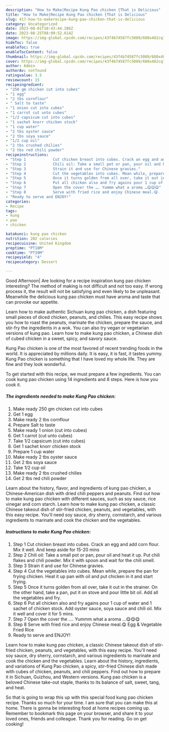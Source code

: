 ```yaml
---
description: "How to Make|Recipe Kung Pao chicken {That is Delicious"
title: "How to Make|Recipe Kung Pao chicken {That is Delicious"
slug: 417-how-to-makerecipe-kung-pao-chicken-that-is-delicious
category: Uncategorized
date: 2023-08-01T10:43:44.286Z
date: 2023-08-25T08:09:52.614Z
image: https://img-global.cpcdn.com/recipes/43f4b74587fc5089/680x482cq70/kung-pao-chicken-recipe-main-photo.jpg
hideToc: false
enableToc: true
enableTocContent: false
thumbnail: https://img-global.cpcdn.com/recipes/43f4b74587fc5089/680x482cq70/kung-pao-chicken-recipe-main-photo.jpg
cover: https://img-global.cpcdn.com/recipes/43f4b74587fc5089/680x482cq70/kung-pao-chicken-recipe-main-photo.jpg
author: Admin
authorAv: notfound
ratingvalue: 3.5
reviewcount: 15
recipeingredient:
- "250 gm chicken cut into cubes"
- "1 egg"
- "2 tbs cornflour"
- " Salt to taste"
- "1 onion cut into cubes"
- "1 carrot cut unto cubes"
- "1/2 capsicum cut into cubes"
- "1 sachet knorr chicken stock"
- "1 cup water"
- "2 tbs oyster sauce"
- "2 tbs soya sauce"
- "1/2 cup oil"
- "2 tbs crushed chilies"
- "2 tbs red chili powder"
recipeinstructions:
- "Step 1            Cut chicken breast into cubes. Crack an egg and add corn flour. Mix it well. And keep aside for 15-20 mins"
- "Step 2            Chili oil: Take a small pot or pan, pour oil and heat it up. Put chili flakes and chili powder. Mix it with spoon and wait for the chili smell."
- "Step 3            Strain it and use for Chinese gravies."
- "Step 4            Cut the vegetables into cubes. Mean while, prepare the pan for frying chicken. Heat it up pan with oil and put chicken in it and start frying."
- "Step 5            Once it turns golden from all over, take it out in the strainer. On the other hand, take a pan, put it on stove and pour little bit oil. Add all the vegetables and fry."
- "Step 6            Put all chicken also and fry agains pour 1 cup of water and 1 sachet of chicken stock. Add oyster sauce, soya sauce and chili oil. Mix it well and cover it for 5 mins."
- "Step 7            Open the cover the …. Yummm what a aroma …😋😋😋"
- "Step 8            Serve with fried rice and enjoy Chinese meal.😋                                                          Egg &amp; Vegetable Fried Rice"
- "Ready to serve and ENJOY!"
categories:
- Recipe
tags:
- kung
- pao
- chicken

katakunci: kung pao chicken 
nutrition: 202 calories
recipecuisine: United Kingdom
preptime: "PT18M"
cooktime: "PT39M"
recipeyield: "4"
recipecategory: Dessert

---
```



Good Afternoon| Are looking for a recipe inspiration kung pao chicken interesting? The method of making is not difficult and not too easy. If wrong process it, the result will not be satisfying and even likely to be unpleasant. Meanwhile the delicious kung pao chicken must have aroma and taste that can provoke our appetite.





Learn how to make authentic Sichuan kung pao chicken, a dish featuring small pieces of diced chicken, peanuts, and chilies. This easy recipe shows you how to roast the peanuts, marinate the chicken, prepare the sauce, and stir-fry the ingredients in a wok. You can also try vegan or vegetarian versions of kung pao. Learn how to make kung pao chicken, a Chinese dish of cubed chicken in a sweet, spicy, and savory sauce.

Kung Pao chicken is one of the most favored of recent trending foods in the world. It is appreciated by millions daily. It is easy, it is fast, it tastes yummy. Kung Pao chicken is something that I have loved my whole life. They are fine and they look wonderful.


To get started with this recipe, we must prepare a few ingredients. You can cook kung pao chicken using 14 ingredients and 8 steps. Here is how you cook it.

<!--inarticleads1-->

##### The ingredients needed to make Kung Pao chicken:

1. Make ready 250 gm chicken cut into cubes
1. Get 1 egg
1. Make ready 2 tbs cornflour
1. Prepare  Salt to taste
1. Make ready 1 onion (cut into cubes)
1. Get 1 carrot (cut unto cubes)
1. Take 1/2 capsicum (cut into cubes)
1. Get 1 sachet knorr chicken stock
1. Prepare 1 cup water
1. Make ready 2 tbs oyster sauce
1. Get 2 tbs soya sauce
1. Take 1/2 cup oil
1. Make ready 2 tbs crushed chilies
1. Get 2 tbs red chili powder


Learn about the history, flavor, and ingredients of kung pao chicken, a Chinese-American dish with dried chili peppers and peanuts. Find out how to make kung pao chicken with different sauces, such as soy sauce, rice vinegar and corn starch. Learn how to make kung pao chicken, a classic Chinese takeout dish of stir-fried chicken, peanuts, and vegetables, with this easy recipe. You&#39;ll need soy sauce, dry sherry, cornstarch, and various ingredients to marinate and cook the chicken and the vegetables. 

<!--inarticleads2-->

##### Instructions to make Kung Pao chicken:

1. Step 1            Cut chicken breast into cubes. Crack an egg and add corn flour. Mix it well. And keep aside for 15-20 mins
1. Step 2            Chili oil: Take a small pot or pan, pour oil and heat it up. Put chili flakes and chili powder. Mix it with spoon and wait for the chili smell.
1. Step 3            Strain it and use for Chinese gravies.
1. Step 4            Cut the vegetables into cubes. Mean while, prepare the pan for frying chicken. Heat it up pan with oil and put chicken in it and start frying.
1. Step 5            Once it turns golden from all over, take it out in the strainer. On the other hand, take a pan, put it on stove and pour little bit oil. Add all the vegetables and fry.
1. Step 6            Put all chicken also and fry agains pour 1 cup of water and 1 sachet of chicken stock. Add oyster sauce, soya sauce and chili oil. Mix it well and cover it for 5 mins.
1. Step 7            Open the cover the …. Yummm what a aroma …😋😋😋
1. Step 8            Serve with fried rice and enjoy Chinese meal.😋                                                          Egg &amp; Vegetable Fried Rice
1. Ready to serve and ENJOY!

Learn how to make kung pao chicken, a classic Chinese takeout dish of stir-fried chicken, peanuts, and vegetables, with this easy recipe. You&#39;ll need soy sauce, dry sherry, cornstarch, and various ingredients to marinate and cook the chicken and the vegetables. Learn about the history, ingredients, and variations of Kung Pao chicken, a spicy, stir-fried Chinese dish made with cubes of chicken, peanuts, and chili peppers. Find out how to prepare it in Sichuan, Guizhou, and Western versions. Kung pao chicken is a beloved Chinese take-out staple, thanks to its balance of salt, sweet, tang, and heat. 

So that is going to wrap this up with this special food kung pao chicken recipe. Thanks so much for your time. I am sure that you can make this at home. There is gonna be interesting food at home recipes coming up. Remember to bookmark this page on your browser, and share it to your loved ones, friends and colleague. Thank you for reading. Go on get cooking!
